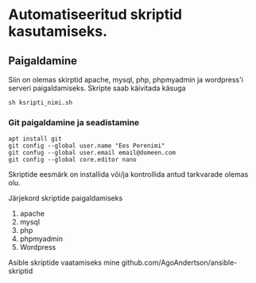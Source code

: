 # Automatiseeritud skriptid kasutamiseks.
## Paigaldamine
Siin on olemas skirptid apache, mysql, php, phpmyadmin ja wordpress'i serveri paigaldamiseks.
Skripte saab käivitada käsuga
```
sh ksripti_nimi.sh
```
### Git paigaldamine ja seadistamine
```
apt install git
git config --global user.name "Ees Perenimi"
git confug --global user.email email@domeen.com
git config --global core.editor nano
```

Skriptide eesmärk on installida või/ja kontrollida antud tarkvarade olemas olu.

Järjekord skriptide paigaldamiseks
1. apache
2. mysql
3. php
4. phpmyadmin
5. Wordpress

Asible skriptide vaatamiseks mine github.com/AgoAndertson/ansible-skriptid
